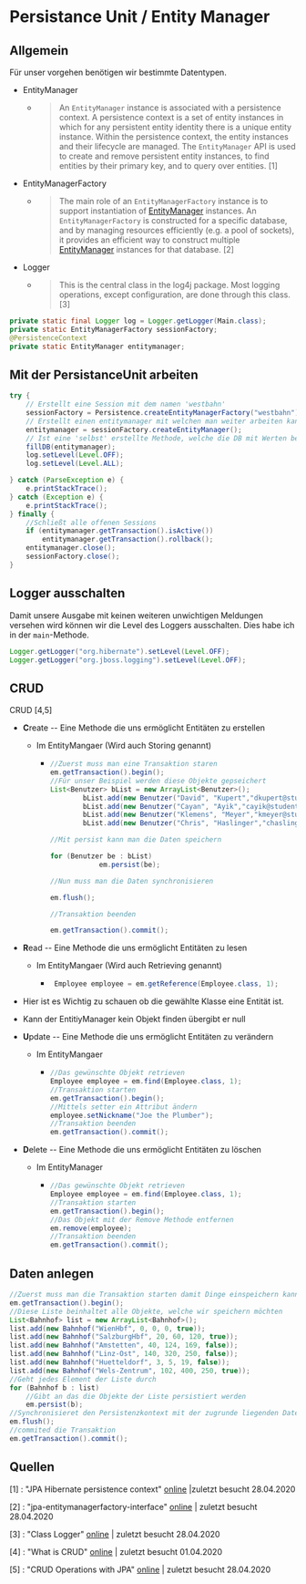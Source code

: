 # Persistance Unit / Entity Manager

## Allgemein

Für unser vorgehen benötigen wir bestimmte Datentypen.

* EntityManager

  * > An `EntityManager` instance is associated with a persistence context. A persistence context is a set of entity instances in which for any persistent entity identity there is a unique entity instance. Within the persistence context, the entity instances and their lifecycle are managed. The `EntityManager` API is used to create and remove persistent entity instances, to find entities by their primary key, and to query over entities. [1]

* EntityManagerFactory

  * >The main role of an `EntityManagerFactory` instance is to support instantiation of [EntityManager](http://www.javaguides.net/2018/12/jpa-entitymanager-interface-with-example.html) instances. An `EntityManagerFactory` is constructed for a specific database, and by managing resources efficiently (e.g. a pool of sockets), it provides an efficient way to construct multiple [EntityManager](http://www.javaguides.net/2018/12/jpa-entitymanager-interface-with-example.html) instances for that database. [2]

* Logger

  * > This is the central class in the log4j package. Most logging operations, except configuration, are done through this class. [3]

```java
private static final Logger log = Logger.getLogger(Main.class);
private static EntityManagerFactory sessionFactory;
@PersistenceContext
private static EntityManager entitymanager;
```

## Mit der PersistanceUnit arbeiten

```java
try {
    // Erstellt eine Session mit dem namen 'westbahn'
    sessionFactory = Persistence.createEntityManagerFactory("westbahn");
    // Erstellt einen entitymanager mit welchen man weiter arbeiten kann
    entitymanager = sessionFactory.createEntityManager();
    // Ist eine 'selbst' erstellte Methode, welche die DB mit Werten befüllt
    fillDB(entitymanager);
    log.setLevel(Level.OFF);
    log.setLevel(Level.ALL);

} catch (ParseException e) {
    e.printStackTrace();
} catch (Exception e) {
    e.printStackTrace();
} finally {
    //Schließt alle offenen Sessions
    if (entitymanager.getTransaction().isActive())
        entitymanager.getTransaction().rollback();
    entitymanager.close();
    sessionFactory.close();
}    
```

## Logger ausschalten

Damit unsere Ausgabe mit keinen weiteren unwichtigen Meldungen versehen wird können wir die Level des Loggers ausschalten. Dies habe ich in der `main`-Methode.

```java
Logger.getLogger("org.hibernate").setLevel(Level.OFF);
Logger.getLogger("org.jboss.logging").setLevel(Level.OFF);
```

## CRUD

CRUD [4,5]

* **C**reate -- Eine Methode die uns ermöglicht Entitäten zu erstellen
  
    * Im EntityMangaer (Wird auch Storing genannt)
    
      * ```java
        //Zuerst muss man eine Transaktion staren 
        em.getTransaction().begin();
        //Für unser Beispiel werden diese Objekte gepseichert
        List<Benutzer> bList = new ArrayList<Benutzer>();
        		bList.add(new Benutzer("David", "Kupert","dkupert@student.tgm.ac.at","123","+4369910207761"));
        		bList.add(new Benutzer("Cayan", "Ayik","cayik@student.tgm.ac.at","123","+4369910207761"));
        		bList.add(new Benutzer("Klemens", "Meyer","kmeyer@student.tgm.ac.at","123","+4369910207761"));
        		bList.add(new Benutzer("Chris", "Haslinger","chaslinger@student.tgm.ac.at","123","+4369910207761"));
        
        //Mit persist kann man die Daten speichern
        
        for (Benutzer be : bList)
        			em.persist(be);
        
        //Nun muss man die Daten synchronisieren
        
        em.flush();
        
        //Transaktion beenden
        
        em.getTransaction().commit();
        ```
    
  
* **R**ead -- Eine Methode die uns ermöglicht Entitäten zu lesen

  * Im EntityMangaer (Wird auch Retrieving  genannt)

    * ```java
       Employee employee = em.getReference(Employee.class, 1);
      ```
      
* Hier ist es Wichtig zu schauen ob die gewählte Klasse eine Entität ist.
    
* Kann der EntitiyManager  kein Objekt finden übergibt er null
  
* **U**pdate -- Eine Methode die uns ermöglicht Entitäten zu verändern

  * Im EntityMangaer

    * ```java
      //Das gewünschte Objekt retrieven
      Employee employee = em.find(Employee.class, 1);
      //Transaktion starten 
      em.getTransaction().begin();
      //Mittels setter ein Attribut ändern
      employee.setNickname("Joe the Plumber");
      //Transaktion beenden
      em.getTransaction().commit();
      ```

* **D**elete -- Eine Methode die uns ermöglicht Entitäten zu löschen

  * Im EntityManager

    * ```java
      //Das gewünschte Objekt retrieven
      Employee employee = em.find(Employee.class, 1);
      //Transaktion starten
      em.getTransaction().begin();
      //Das Objekt mit der Remove Methode entfernen
      em.remove(employee);
      //Transaktion beenden
      em.getTransaction().commit();
      ```

## Daten anlegen

```java
//Zuerst muss man die Transaktion starten damit Dinge einspeichern kann
em.getTransaction().begin();
//Diese Liste beinhaltet alle Objekte, welche wir speichern möchten
List<Bahnhof> list = new ArrayList<Bahnhof>();
list.add(new Bahnhof("WienHbf", 0, 0, 0, true));
list.add(new Bahnhof("SalzburgHbf", 20, 60, 120, true));
list.add(new Bahnhof("Amstetten", 40, 124, 169, false));
list.add(new Bahnhof("Linz-Ost", 140, 320, 250, false));
list.add(new Bahnhof("Huetteldorf", 3, 5, 19, false));
list.add(new Bahnhof("Wels-Zentrum", 102, 400, 250, true));
//Geht jedes Element der Liste durch
for (Bahnhof b : list)
    //Gibt an das die Objekte der Liste persistiert werden
    em.persist(b);
//Synchronisieret den Persistenzkontext mit der zugrunde liegenden Datenbank
em.flush();
//commited die Transaktion
em.getTransaction().commit();
```

## Quellen

[1] : "JPA Hibernate persistence context" [online](https://www.baeldung.com/jpa-hibernate-persistence-context) |zuletzt besucht 28.04.2020

[2] : "jpa-entitymanagerfactory-interface" [online](jpa-entitymanagerfactory-interface) | zuletzt besucht 28.04.2020

[3] : "Class Logger" [online](https://logging.apache.org/log4j/1.2/apidocs/org/apache/log4j/Logger.html) | zuletzt besucht 28.04.2020

[4] : "What is CRUD" [online](https://www.codecademy.com/articles/what-is-crud) | zuletzt besucht 01.04.2020

[5] : "CRUD Operations with JPA" [online](https://www.objectdb.com/java/jpa/persistence/crud) | zuletzt besucht 28.04.2020